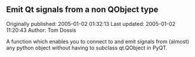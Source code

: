 ## Emit Qt signals from a non QObject type

Originally published: 2005-01-02 01:32:13
Last updated: 2005-01-02 11:20:43
Author: Tom Dossis

A function which enables you to connect to and emit signals from (almost) any python object without having to subclass qt.QObject in PyQT.